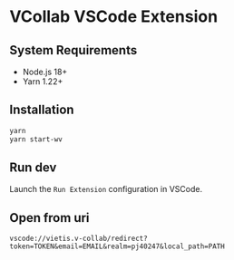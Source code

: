 # VCollab VSCode Extension

## System Requirements
- Node.js 18+
- Yarn 1.22+

## Installation
```sh
yarn
yarn start-wv
```

## Run dev
Launch the `Run Extension` configuration in VSCode.

## Open from uri
```
vscode://vietis.v-collab/redirect?token=TOKEN&email=EMAIL&realm=pj40247&local_path=PATH
```
